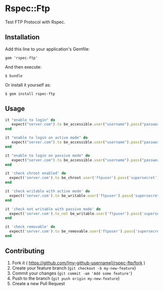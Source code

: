 # Rspec::Ftp

Test FTP Protocol with Rspec.

## Installation

Add this line to your application's Gemfile:

    gem 'rspec-ftp'

And then execute:

    $ bundle

Or install it yourself as:

    $ gem install rspec-ftp

## Usage

~~~ruby
it "enable to login" do
   expect("server.com").to be_accessible.user("username").pass("password")
end

it "enable to login on active mode" do
   expect("server.com").to be_accessible.user("username").pass("password").active
end

it "enable to login on passive mode" do
   expect("server.com").to be_accessible.user("username").pass("password").passive
end

it 'check chroot enabled' do
  expect('server.com').to be_chroot.user('ftpuser').pass('supersecret')
end

it 'check writable with active mode' do
  expect('server.com').to be_writable.user('ftpuser').pass('supersecret').active
end

it 'check not writable with passive mode' do
  expect('server.com').to_not be_writable.user('ftpuser').pass('supersecret').passive
end

it 'check removable' do
  expect('server.com').to be_removable.user('ftpuser').pass('supersecret')
end
~~~

## Contributing

1. Fork it ( https://github.com/[my-github-username]/rspec-ftp/fork )
2. Create your feature branch (`git checkout -b my-new-feature`)
3. Commit your changes (`git commit -am 'Add some feature'`)
4. Push to the branch (`git push origin my-new-feature`)
5. Create a new Pull Request
